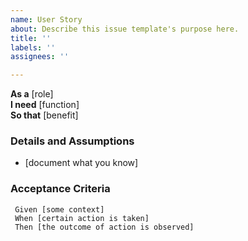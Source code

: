 ```yaml
---
name: User Story
about: Describe this issue template's purpose here.
title: ''
labels: ''
assignees: ''

---
```


**As a** [role]  
 **I need** [function]  
 **So that** [benefit] 

 ### Details and Assumptions
 * [document what you know]

 ### Acceptance Criteria  

```gherkin
 Given [some context]
 When [certain action is taken]
 Then [the outcome of action is observed]
 ```

